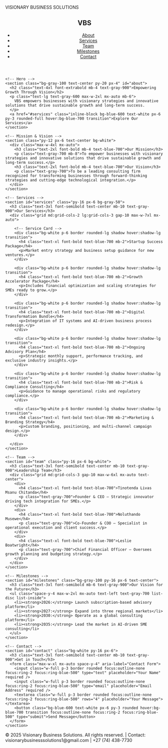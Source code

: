 VISIONARY BUSINESS SOLUTIONS 
<html lang="en">
<head>
  <meta charset="UTF-8" />
  <meta name="viewport" content="width=device-width, initial-scale=1.0" />
  <title>Visionary Business Solutions (VBS)</title>
  <script src="https://cdn.tailwindcss.com"></script>
  <style>
    html { scroll-behavior: smooth; }
  </style>
</head>
<body class="bg-white text-gray-800">

  <!-- Navbar -->
  <header class="bg-white shadow">
    <nav class="max-w-7xl mx-auto flex justify-between items-center p-6">
      <h1 class="text-2xl font-bold text-blue-700">VBS</h1>
      <ul class="flex space-x-6 text-sm font-medium">
        <li><a href="#about" class="hover:text-blue-600">About</a></li>
        <li><a href="#services" class="hover:text-blue-600">Services</a></li>
        <li><a href="#team" class="hover:text-blue-600">Team</a></li>
        <li><a href="#milestones" class="hover:text-blue-600">Milestones</a></li>
        <li><a href="#contact" class="hover:text-blue-600">Contact</a></li>
      </ul>
    </nav>
  </header>

  <main>

    <!-- Hero -->
    <section class="bg-gray-100 text-center py-20 px-4" id="about">
      <h2 class="text-4xl font-extrabold mb-4 text-gray-900">Empowering Growth Through Vision</h2>
      <p class="text-lg text-gray-600 max-w-2xl mx-auto mb-6">
        VBS empowers businesses with visionary strategies and innovative solutions that drive sustainable growth and long-term success.
      </p>
      <a href="#services" class="inline-block bg-blue-600 text-white px-6 py-3 rounded-full hover:bg-blue-700 transition">Explore Our Services</a>
    </section>

    <!-- Mission & Vision -->
    <section class="py-12 px-6 text-center bg-white">
      <div class="max-w-4xl mx-auto">
        <h3 class="text-2xl font-bold mb-4 text-blue-700">Our Mission</h3>
        <p class="text-gray-700 mb-8">To empower businesses with visionary strategies and innovative solutions that drive sustainable growth and long-term success.</p>
        <h3 class="text-2xl font-bold mb-4 text-blue-700">Our Vision</h3>
        <p class="text-gray-700">To be a leading consulting firm recognized for transforming businesses through forward-thinking strategies and cutting-edge technological integration.</p>
      </div>
    </section>

    <!-- Services -->
    <section id="services" class="py-16 px-6 bg-gray-50">
      <h3 class="text-3xl font-semibold text-center mb-10 text-gray-900">Our Services</h3>
      <div class="grid md:grid-cols-2 lg:grid-cols-3 gap-10 max-w-7xl mx-auto">

        <!-- Service Card -->
        <div class="bg-white p-6 border rounded-lg shadow hover:shadow-lg transition">
          <h4 class="text-xl font-bold text-blue-700 mb-2">Startup Success Package</h4>
          <p>Market entry strategy and business setup guidance for new ventures.</p>
        </div>

        <div class="bg-white p-6 border rounded-lg shadow hover:shadow-lg transition">
          <h4 class="text-xl font-bold text-blue-700 mb-2">Growth Accelerator Package</h4>
          <p>Includes financial optimization and scaling strategies for SMEs ready to grow.</p>
        </div>

        <div class="bg-white p-6 border rounded-lg shadow hover:shadow-lg transition">
          <h4 class="text-xl font-bold text-blue-700 mb-2">Digital Transformation Bundle</h4>
          <p>Integration of IT systems and AI-driven business process redesign.</p>
        </div>

        <div class="bg-white p-6 border rounded-lg shadow hover:shadow-lg transition">
          <h4 class="text-xl font-bold text-blue-700 mb-2">Ongoing Advisory Plan</h4>
          <p>Strategic monthly support, performance tracking, and exclusive industry insights.</p>
        </div>

        <div class="bg-white p-6 border rounded-lg shadow hover:shadow-lg transition">
          <h4 class="text-xl font-bold text-blue-700 mb-2">Risk & Compliance Consulting</h4>
          <p>Guidance to manage operational risks and regulatory compliance.</p>
        </div>

        <div class="bg-white p-6 border rounded-lg shadow hover:shadow-lg transition">
          <h4 class="text-xl font-bold text-blue-700 mb-2">Marketing & Branding Strategy</h4>
          <p>Custom branding, positioning, and multi-channel campaign design.</p>
        </div>

      </div>
    </section>

    <!-- Team -->
    <section id="team" class="py-16 px-6 bg-white">
      <h3 class="text-3xl font-semibold text-center mb-10 text-gray-900">Leadership Team</h3>
      <div class="grid md:grid-cols-3 gap-10 max-w-6xl mx-auto text-center">
        <div>
          <h4 class="text-xl font-bold text-blue-700">Tinotenda Livas Msanu Chitanda</h4>
          <p class="text-gray-700">Founder & CEO — Strategic innovator driving tech integration for SMEs.</p>
        </div>
        <div>
          <h4 class="text-xl font-bold text-blue-700">Noluthando Musewe</h4>
          <p class="text-gray-700">Co-Founder & COO — Specialist in operational execution and client success.</p>
        </div>
        <div>
          <h4 class="text-xl font-bold text-blue-700">Leslie Boatwright</h4>
          <p class="text-gray-700">Chief Financial Officer — Oversees growth planning and budgeting strategy.</p>
        </div>
      </div>
    </section>

    <!-- Milestones -->
    <section id="milestones" class="bg-gray-100 py-16 px-6 text-center">
      <h3 class="text-3xl font-semibold mb-6 text-gray-900">Our Vision for the Future</h3>
      <ul class="space-y-4 max-w-2xl mx-auto text-left text-gray-700 list-disc list-inside">
        <li><strong>2026:</strong> Launch subscription-based advisory platform</li>
        <li><strong>2027:</strong> Expand into three regional markets</li>
        <li><strong>2030:</strong> Operate as a global consulting platform</li>
        <li><strong>2035:</strong> Lead the market in AI-driven SME consulting</li>
      </ul>
    </section>

    <!-- Contact -->
    <section id="contact" class="bg-white py-16 px-6">
      <h3 class="text-3xl font-semibold text-center mb-10 text-gray-900">Get in Touch</h3>
      <form class="max-w-xl mx-auto space-y-4" aria-label="Contact Form">
        <input class="w-full p-3 border rounded focus:outline-none focus:ring-2 focus:ring-blue-500" type="text" placeholder="Your Name" required />
        <input class="w-full p-3 border rounded focus:outline-none focus:ring-2 focus:ring-blue-500" type="email" placeholder="Email Address" required />
        <textarea class="w-full p-3 border rounded focus:outline-none focus:ring-2 focus:ring-blue-500" rows="4" placeholder="Your Message"></textarea>
        <button class="bg-blue-600 text-white px-6 py-3 rounded hover:bg-blue-700 transition focus:outline-none focus:ring-2 focus:ring-blue-500" type="submit">Send Message</button>
      </form>
    </section>

  </main>

  <!-- Footer -->
  <footer class="text-center text-sm text-gray-500 py-6 border-t mt-10">
    &copy; 2025 Visionary Business Solutions. All rights reserved. | Contact: visionarybusinesssolutions1@gmail.com | +27 (74) 438-7730
  </footer>

</body>
</html>
